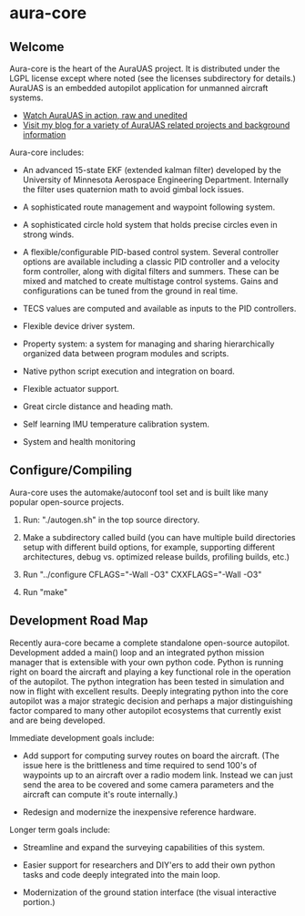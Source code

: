 # aura-core

## Welcome

Aura-core is the heart of the AuraUAS project.  It is distributed
under the LGPL license except where noted (see the licenses
subdirectory for details.)  AuraUAS is an embedded autopilot
application for unmanned aircraft systems.

* [Watch AuraUAS in action, raw and unedited](https://www.youtube.com/channel/UC_AWqZyWYvnA-h9MMcbNYyA)
* [Visit my blog for a variety of AuraUAS related projects and background information](http://gallinazo.flightgear.org/)

Aura-core includes:

* An advanced 15-state EKF (extended kalman filter) developed by the
  University of Minnesota Aerospace Engineering Department.
  Internally the filter uses quaternion math to avoid gimbal lock
  issues.

* A sophisticated route management and waypoint following system.

* A sophisticated circle hold system that holds precise circles even
  in strong winds.

* A flexible/configurable PID-based control system.  Several
  controller options are available including a classic PID controller
  and a velocity form controller, along with digital filters and
  summers.  These can be mixed and matched to create multistage
  control systems.  Gains and configurations can be tuned from the
  ground in real time.

* TECS values are computed and available as inputs to the PID
  controllers.

* Flexible device driver system.

* Property system: a system for managing and sharing hierarchically
  organized data between program modules and scripts.

* Native python script execution and integration on board.

* Flexible actuator support.

* Great circle distance and heading math.

* Self learning IMU temperature calibration system.

* System and health monitoring


## Configure/Compiling

Aura-core uses the automake/autoconf tool set and is built like many
popular open-source projects.

1. Run: "./autogen.sh" in the top source directory.

2. Make a subdirectory called build (you can have multiple build
   directories setup with different build options, for example,
   supporting different architectures, debug vs. optimized release
   builds, profiling builds, etc.)

3. Run "../configure CFLAGS="-Wall -O3" CXXFLAGS="-Wall -O3"

4. Run "make"


## Development Road Map

Recently aura-core became a complete standalone open-source autopilot.
Development added a main() loop and an integrated python mission
manager that is extensible with your own python code.  Python is
running right on board the aircraft and playing a key functional role
in the operation of the autopilot.  The python integration has been
tested in simulation and now in flight with excellent results.  Deeply
integrating python into the core autopilot was a major strategic
decision and perhaps a major distinguishing factor compared to many
other autopilot ecosystems that currently exist and are being
developed.

Immediate development goals include:

* Add support for computing survey routes on board the aircraft.  (The
  issue here is the brittleness and time required to send 100's of
  waypoints up to an aircraft over a radio modem link.  Instead we can
  just send the area to be covered and some camera parameters and the
  aircraft can compute it's route internally.)

* Redesign and modernize the inexpensive reference hardware. 

Longer term goals include:

* Streamline and expand the surveying capabilities of this system.

* Easier support for researchers and DIY'ers to add their own python
  tasks and code deeply integrated into the main loop.

* Modernization of the ground station interface (the visual
  interactive portion.)